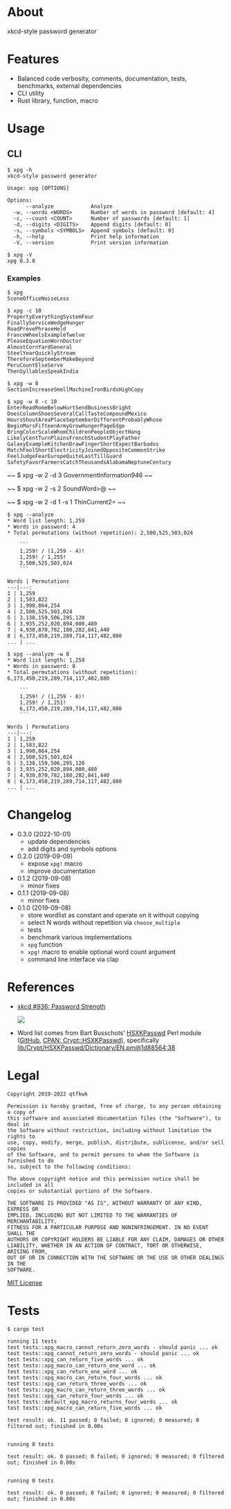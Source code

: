 # About

xkcd-style password generator

# Features

* Balanced code verbosity, comments, documentation, tests, benchmarks, external
  dependencies
* CLI utility
* Rust library, function, macro

# Usage

## CLI

~~~
$ xpg -h
xkcd-style password generator

Usage: xpg [OPTIONS]

Options:
      --analyze            Analyze
  -w, --words <WORDS>      Number of words in password [default: 4]
  -c, --count <COUNT>      Number of passwords [default: 1]
  -d, --digits <DIGITS>    Append digits [default: 0]
  -s, --symbols <SYMBOLS>  Append symbols [default: 0]
  -h, --help               Print help information
  -V, --version            Print version information
~~~

~~~
$ xpg -V
xpg 0.3.0
~~~

### Examples

~~~
$ xpg
SceneOfficeNoiseLess
~~~

~~~
$ xpg -c 10
PropertyEverythingSystemFour
FinallyServiceWedgeHunger
RoadProvePhraseHeld
FranceWheelsExampleTwelve
PleaseEquationWornDoctor
AlmostCornYardGeneral
SteelYearQuicklyStream
ThereforeSeptemberMakeBeyond
PeruCountElseServe
ThenSyllablesSpeakIndia
~~~

~~~
$ xpg -w 8
SectionIncreaseSmellMachineIronBirdsHighCopy
~~~

~~~
$ xpg -w 8 -c 10
EnterReadRomeBelowHurtSendBusinessBright
DoesColumnShoesSeveralCallTasteCompoundMexico
HoursShoutAreaPlaceSeptemberDifferentProbablyWhose
BeginMarsFifteenArmyGrowHungerPageEdge
BringColorScaleWhomChildrenPeopleObjectHang
LikelyCentTurnPlainsFrenchStudentPlayFather
GalaxyExampleKitchenDrawFingerShortExpectBarbados
MatchFoolShortElectricityJoinedOppositeCommonStrike
FeelJudgeFearEuropeQuiteLastTillGuard
SafetyFavorFarmersCatchThousandsAlabamaNeptuneCentury
~~~

~~
$ xpg -w 2 -d 3
GovernmentInformation946
~~

~~
$ xpg -w 2 -s 2
SoundWord>@
~~

~~
$ xpg -w 2 -d 1 -s 1
ThinCurrent2=
~~

~~~
$ xpg --analyze
* Word list length: 1,259
* Words in password: 4
* Total permutations (without repetition): 2,500,525,503,024

    ```
    1,259! / (1,259 - 4)!
    1,259! / 1,255!
    2,500,525,503,024
    ```

Words | Permutations
---|---:
1 | 1,259
2 | 1,583,822
3 | 1,990,864,254
4 | 2,500,525,503,024
5 | 3,138,159,506,295,120
6 | 3,935,252,020,894,080,480
7 | 4,930,870,782,180,282,841,440
8 | 6,173,450,219,289,714,117,482,880
... | ...

~~~

~~~
$ xpg --analyze -w 8
* Word list length: 1,259
* Words in password: 8
* Total permutations (without repetition): 6,173,450,219,289,714,117,482,880

    ```
    1,259! / (1,259 - 8)!
    1,259! / 1,251!
    6,173,450,219,289,714,117,482,880
    ```

Words | Permutations
---|---:
1 | 1,259
2 | 1,583,822
3 | 1,990,864,254
4 | 2,500,525,503,024
5 | 3,138,159,506,295,120
6 | 3,935,252,020,894,080,480
7 | 4,930,870,782,180,282,841,440
8 | 6,173,450,219,289,714,117,482,880
... | ...

~~~

# Changelog

* 0.3.0 (2022-10-01)
    * update dependencies
    * add digits and symbols options
* 0.2.0 (2019-09-09)
    * expose `xpg!` macro
    * improve documentation
* 0.1.2 (2019-09-08)
    * minor fixes
* 0.1.1 (2019-09-08)
    * minor fixes
* 0.1.0 (2019-09-08)
    * store wordlist as constant and operate on it without copying
    * select N words without repetition via `choose_multiple`
    * tests
    * benchmark various implementations
    * `xpg` function
    * `xpg!` macro to enable optional word count argument
    * command line interface via clap

# References

* [xkcd #936: Password Strength](https://xkcd.com/936/)

  ![](fig/password_strength.png)

* Word list comes from Bart Busschots'
  [HSXKPasswd](https://www.bartbusschots.ie/s/publications/software/xkpasswd/)
  Perl module ([GitHub](https://github.com/bbusschots/hsxkpasswd),
  [CPAN: Crypt::HSXKPasswd](http://search.cpan.org/perldoc?Crypt%3A%3AHSXKPasswd)),
  specifically
  [lib/Crypt/HSXKPasswd/Dictionary/EN.pm@1d88564:38](https://github.com/bbusschots/hsxkpasswd/blob/1d88564d5bf74cf48025b372bcb635fc022962dd/lib/Crypt/HSXKPasswd/Dictionary/EN.pm#L38)

# Legal

```
Copyright 2019-2022 qtfkwk

Permission is hereby granted, free of charge, to any person obtaining a copy of 
this software and associated documentation files (the "Software"), to deal in 
the Software without restriction, including without limitation the rights to 
use, copy, modify, merge, publish, distribute, sublicense, and/or sell copies 
of the Software, and to permit persons to whom the Software is furnished to do 
so, subject to the following conditions:

The above copyright notice and this permission notice shall be included in all 
copies or substantial portions of the Software.

THE SOFTWARE IS PROVIDED "AS IS", WITHOUT WARRANTY OF ANY KIND, EXPRESS OR 
IMPLIED, INCLUDING BUT NOT LIMITED TO THE WARRANTIES OF MERCHANTABILITY, 
FITNESS FOR A PARTICULAR PURPOSE AND NONINFRINGEMENT. IN NO EVENT SHALL THE 
AUTHORS OR COPYRIGHT HOLDERS BE LIABLE FOR ANY CLAIM, DAMAGES OR OTHER 
LIABILITY, WHETHER IN AN ACTION OF CONTRACT, TORT OR OTHERWISE, ARISING FROM, 
OUT OF OR IN CONNECTION WITH THE SOFTWARE OR THE USE OR OTHER DEALINGS IN THE 
SOFTWARE.
```

[MIT License](https://opensource.org/licenses/MIT)

# Tests

~~~
$ cargo test

running 11 tests
test tests::xpg_macro_cannot_return_zero_words - should panic ... ok
test tests::xpg_cannot_return_zero_words - should panic ... ok
test tests::xpg_can_return_five_words ... ok
test tests::xpg_macro_can_return_one_word ... ok
test tests::xpg_can_return_one_word ... ok
test tests::xpg_macro_can_return_four_words ... ok
test tests::xpg_can_return_three_words ... ok
test tests::xpg_macro_can_return_three_words ... ok
test tests::xpg_can_return_four_words ... ok
test tests::default_xpg_macro_returns_four_words ... ok
test tests::xpg_macro_can_return_five_words ... ok

test result: ok. 11 passed; 0 failed; 0 ignored; 0 measured; 0 filtered out; finished in 0.00s


running 0 tests

test result: ok. 0 passed; 0 failed; 0 ignored; 0 measured; 0 filtered out; finished in 0.00s


running 0 tests

test result: ok. 0 passed; 0 failed; 0 ignored; 0 measured; 0 filtered out; finished in 0.00s

~~~

